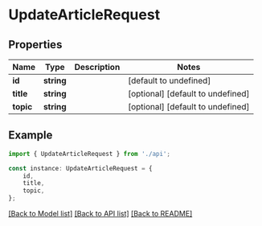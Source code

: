 # UpdateArticleRequest


## Properties

Name | Type | Description | Notes
------------ | ------------- | ------------- | -------------
**id** | **string** |  | [default to undefined]
**title** | **string** |  | [optional] [default to undefined]
**topic** | **string** |  | [optional] [default to undefined]

## Example

```typescript
import { UpdateArticleRequest } from './api';

const instance: UpdateArticleRequest = {
    id,
    title,
    topic,
};
```

[[Back to Model list]](../README.md#documentation-for-models) [[Back to API list]](../README.md#documentation-for-api-endpoints) [[Back to README]](../README.md)
